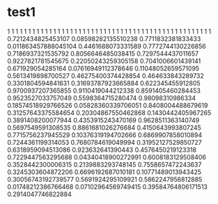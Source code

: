 # test1
1
1
1
1
1
1
1
1
1
1
1
1
1
1
1
1
1
1
1
1
1
1
1
1
1
1
1
1
1
1
1
1
1
1
1
1
1
1
1
1
1
1
1
1
1
1
1
1
1
0.7212434825453107
0.08598282135510238
0.7711832381833433
0.011863457888045104
0.4461688073331589
0.7772744130226856
0.7186937321535792
0.8056646485038415
0.7297544437011657
0.9227821781545675
0.22050243259305158
0.7041006601439141
0.671929054285164
0.07616949112378646
0.11048052659571095
0.5613419898700527
0.46275400374428854
0.464633843289732
0.3301804594841631
0.31693787923665884
0.622345455912805
0.9700937207365855
0.9110419044212338
0.8591405460284453
0.9523527033757049
0.5598364715280474
0.98098310986334
0.18574518929766526
0.05828360339706051
0.8408004488679619
0.31257643375584654
0.20304867550462868
0.1430442405967265
0.3891408200077944
0.4353915243470169
0.9628511363140749
0.5697549591308535
0.8861681026276684
0.4150643993807245
0.7715756237945529
0.10376319194702666
0.6869907858010894
0.7244361199314053
0.7680784619049994
0.31952127529850727
0.6318959094513086
0.923632641390443
0.4576450219123318
0.7229447563295688
0.04340418900272991
0.6008183129508406
0.3528442300006315
0.2139883293748145
0.7558657472243637
0.3245303604872206
0.6696192687010181
0.10771489013943425
0.30056743192739577
0.5691924295109921
0.5862247956812885
0.01748212386766468
0.07102964569749415
0.39584764806171513
0.2914047746822884
